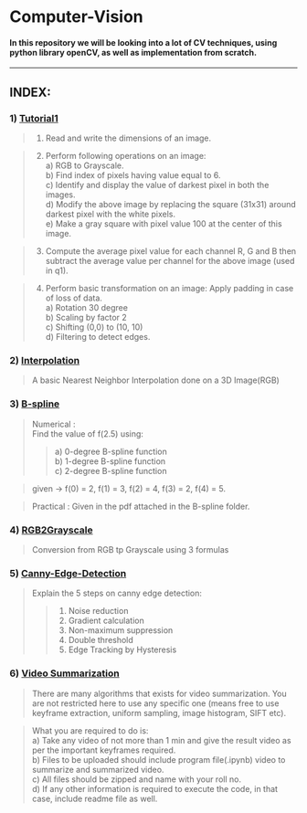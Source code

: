 # Computer-Vision

#### In this repository we will be looking into a lot of CV techniques, using python library openCV, as well as implementation from scratch.

------

## INDEX:

### 1) [Tutorial1](https://github.com/XXDIL/Computer-Vision/tree/main/tut1)

> 1. Read and write the dimensions of an image.

> 2. Perform following operations on an image:<br/>
  a) RGB to Grayscale.<br/>
  b) Find index of pixels having value equal to 6.<br/>
  c) Identify and display the value of darkest pixel in both the images.<br/>
  d) Modify the above image by replacing the square (31x31) around darkest pixel with the white pixels.<br/>
  e) Make a gray square with pixel value 100 at the center of this image.<br/>
  

> 3. Compute the average pixel value for each channel R, G and B then subtract the average value per
channel for the above image (used in q1).

> 4. Perform basic transformation on an image: Apply padding in case of loss of data.<br/>
  a) Rotation 30 degree<br/>
  b) Scaling by factor 2<br/>
  c) Shifting (0,0) to (10, 10)<br/>
  d) Filtering to detect edges.<br/>

### 2) [Interpolation](https://github.com/XXDIL/Computer-Vision/tree/main/tut2)

> A basic Nearest Neighbor Interpolation done on a 3D Image(RGB)

### 3) [B-spline](https://github.com/XXDIL/Computer-Vision/tree/main/B-spline)

> Numerical : <br/>
  Find the value of f(2.5) using:<br/>
  >> a) 0-degree B-spline function<br/>
  >> b) 1-degree B-spline function<br/>
  >> c) 2-degree B-spline function<br/>
  
  > given -> f(0) = 2, f(1) = 3, f(2) = 4, f(3) = 2, f(4) = 5.

> Practical : 
   Given in the pdf attached in the B-spline folder.

### 4) [RGB2Grayscale](https://github.com/XXDIL/Computer-Vision/tree/main/Grayscale)

> Conversion from RGB tp Grayscale using 3 formulas

### 5) [Canny-Edge-Detection](https://github.com/XXDIL/Computer-Vision/tree/main/Canny)

> Explain the 5 steps on canny edge detection:<br/>
  >> 1) Noise reduction<br/>
  >> 2) Gradient calculation<br/>
  >> 3) Non-maximum suppression<br/>
  >> 4) Double threshold<br/>
  >> 5) Edge Tracking by Hysteresis

### 6) [Video Summarization](https://github.com/XXDIL/Computer-Vision/tree/main/Video-Summary)

> There are many algorithms that exists for video summarization. You are not restricted here to use any specific one (means free to use keyframe extraction, uniform sampling, image histogram, SIFT etc).

> What you are required to do is:<br/>
  a) Take any video of not more than 1 min and give the result video as per the important keyframes required.<br/>
  b) Files to be uploaded should include program file(.ipynb) video to summarize and summarized video.<br/>
  c) All files should be zipped and name with your roll no.<br/>
  d) If any other information is required to execute the code, in that case, include readme file as well.
